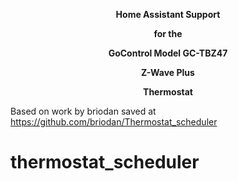 <center>

**Home Assistant Support**

**for the**

**GoControl Model GC-TBZ47**

**Z-Wave Plus**

**Thermostat**

</center>

Based on work by briodan saved at https://github.com/briodan/Thermostat_scheduler



# thermostat_scheduler
